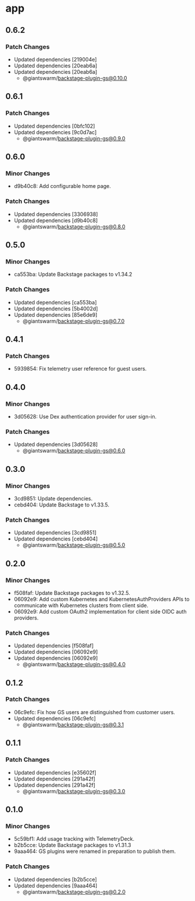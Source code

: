 # app

## 0.6.2

### Patch Changes

- Updated dependencies [219004e]
- Updated dependencies [20eab6a]
- Updated dependencies [20eab6a]
  - @giantswarm/backstage-plugin-gs@0.10.0

## 0.6.1

### Patch Changes

- Updated dependencies [0bfc102]
- Updated dependencies [9c0d7ac]
  - @giantswarm/backstage-plugin-gs@0.9.0

## 0.6.0

### Minor Changes

- d9b40c8: Add configurable home page.

### Patch Changes

- Updated dependencies [3306938]
- Updated dependencies [d9b40c8]
  - @giantswarm/backstage-plugin-gs@0.8.0

## 0.5.0

### Minor Changes

- ca553ba: Update Backstage packages to v1.34.2

### Patch Changes

- Updated dependencies [ca553ba]
- Updated dependencies [5b4002d]
- Updated dependencies [85e6de9]
  - @giantswarm/backstage-plugin-gs@0.7.0

## 0.4.1

### Patch Changes

- 5939854: Fix telemetry user reference for guest users.

## 0.4.0

### Minor Changes

- 3d05628: Use Dex authentication provider for user sign-in.

### Patch Changes

- Updated dependencies [3d05628]
  - @giantswarm/backstage-plugin-gs@0.6.0

## 0.3.0

### Minor Changes

- 3cd9851: Update dependencies.
- cebd404: Update Backstage to v1.33.5.

### Patch Changes

- Updated dependencies [3cd9851]
- Updated dependencies [cebd404]
  - @giantswarm/backstage-plugin-gs@0.5.0

## 0.2.0

### Minor Changes

- f508faf: Update Backstage packages to v1.32.5.
- 06092e9: Add custom Kubernetes and KubernetesAuthProviders APIs to communicate with Kubernetes clusters from client side.
- 06092e9: Add custom OAuth2 implementation for client side OIDC auth providers.

### Patch Changes

- Updated dependencies [f508faf]
- Updated dependencies [06092e9]
- Updated dependencies [06092e9]
  - @giantswarm/backstage-plugin-gs@0.4.0

## 0.1.2

### Patch Changes

- 06c9efc: Fix how GS users are distinguished from customer users.
- Updated dependencies [06c9efc]
  - @giantswarm/backstage-plugin-gs@0.3.1

## 0.1.1

### Patch Changes

- Updated dependencies [e35602f]
- Updated dependencies [291a42f]
- Updated dependencies [291a42f]
  - @giantswarm/backstage-plugin-gs@0.3.0

## 0.1.0

### Minor Changes

- 5c59bf1: Add usage tracking with TelemetryDeck.
- b2b5cce: Update Backstage packages to v1.31.3
- 9aaa464: GS plugins were renamed in preparation to publish them.

### Patch Changes

- Updated dependencies [b2b5cce]
- Updated dependencies [9aaa464]
  - @giantswarm/backstage-plugin-gs@0.2.0
